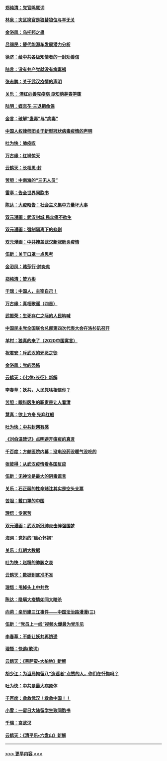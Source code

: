 #### [郑纯清：党官鸣冤词](../pages/nsc993/n11870938.md?t=02151855) 
#### [林泉：灾区换官是狼替狼位与羊无关](../pages/nsc993/n11870896.md?t=02151855) 
#### [金浴凤：乌托邦之蛊](../pages/nsc993/n11870879.md?t=02151855) 
#### [吕锡民：替代能源车发展潜力分析](../pages/nsc993/n11870656.md?t=02151855) 
#### [徐济：给中共各级知情者的一封劝善信](../pages/nsc993/n11868561.md?t=02151855) 
#### [陆言：没有共产党就没有病毒祸](../pages/nsc993/n11868232.md?t=02151855) 
#### [张志鹏：关于武汉疫情的声明](../pages/nsc993/n11867182.md?t=02151855) 
#### [关乐： 漂红向善克疫病 良知萌芽春笋蓬](../pages/nsc993/n11865710.md?t=02151855) 
#### [陆明：蝶恋花‧三退把命保](../pages/nsc993/n11865673.md?t=02151855) 
#### [金言：破解“蛊毒”与“病毒”](../pages/nsc993/n11864103.md?t=02151855) 
#### [中国人权律师团关于新型冠状病毒疫情的声明](../pages/nsc993/n11864249.md?t=02151855) 
#### [吐为快：肺疫叹](../pages/nsc993/n11864027.md?t=02151855) 
#### [万古缘：红祸惊天](../pages/nsc993/n11864079.md?t=02151855) 
#### [云鹤天：长相思‧封](../pages/nsc993/n11864006.md?t=02151855) 
#### [苦胆：中南海的“三无人员”](../pages/nsc993/n11862997.md?t=02151855) 
#### [雷亭：告全世界同胞书](../pages/nsc993/n11862572.md?t=02151855) 
#### [陈达：大疫昭告：社会主义集中力量坏大事](../pages/nsc993/n11859419.md?t=02151855) 
#### [双元漫画：武汉封城 民众痛不欲生](../pages/nsc993/n11859287.md?t=02151855) 
#### [双元漫画：强制隔离下的悲剧](../pages/nsc993/n11859244.md?t=02151855) 
#### [双元漫画：中共掩盖武汉新冠肺炎疫情](../pages/nsc993/n11858249.md?t=02151855) 
#### [伍新：关于口罩一点思考](../pages/nsc993/n11859195.md?t=02151855) 
#### [金浴凤：踏莎行‧肺炎劫](../pages/nsc993/n11858227.md?t=02151855) 
#### [郑纯清：赞方彬](../pages/nsc993/n11856803.md?t=02151855) 
#### [千瑞；中国人，主宰自己！](../pages/nsc993/n11856793.md?t=02151855) 
#### [万古缘：真相歌谣（四首）](../pages/nsc993/n11856263.md?t=02151855) 
#### [武振荣：生死存亡之际的人民呐喊](../pages/nsc993/n11856256.md?t=02151855) 
#### [中国民主党全国联合总部第四次代表大会在洛杉矶召开](../pages/nsc993/n11856344.md?t=02151855) 
#### [羊村：狼真的来了（2020中国寓言）](../pages/nsc993/n11856229.md?t=02151855) 
#### [祝君安：斥武汉的邪恶之徒](../pages/nsc993/n11855861.md?t=02151855) 
#### [金浴凤：党的恐怖](../pages/nsc993/n11855849.md?t=02151855) 
#### [云鹤天：《七律▪长征》新解](../pages/nsc993/n11855479.md?t=02151855) 
#### [李春草：妖共，人民凭啥相信你？](../pages/nsc993/n11855196.md?t=02151855) 
#### [苦胆：眼科医生的职责是让人看清](../pages/nsc993/n11853840.md?t=02151855) 
#### [慧真：欲上方舟 先弃红船](../pages/nsc993/n11853483.md?t=02151855) 
#### [吐为快：中共封网有感](../pages/nsc993/n11852575.md?t=02151855) 
#### [《刘伯温碑记》点明避开瘟疫的真言](../pages/nsc993/n11852128.md?t=02151855) 
#### [千百度：方舱医院内幕：没电没药没暖气没吃的](../pages/nsc993/n11850211.md?t=02151855) 
#### [张彼得：从武汉疫情看各国反应](../pages/nsc993/n11850102.md?t=02151855) 
#### [伍新：无神论是最大的阴毒谎言](../pages/nsc993/n11846129.md?t=02151855) 
#### [关乐：石正丽的性命赌注其实是空头支票](../pages/nsc993/n11846109.md?t=02151855) 
#### [苦胆：戴口罩的中国](../pages/nsc993/n11845576.md?t=02151855) 
#### [理悟：专家苦](../pages/nsc993/n11845564.md?t=02151855) 
#### [双元漫画：武汉新冠肺炎击碎强国梦](../pages/nsc993/n11843320.md?t=02151855) 
#### [海网：党妈的“瘟心怀抱”](../pages/nsc993/n11840740.md?t=02151855) 
#### [关乐：红朝大数据](../pages/nsc993/n11840675.md?t=02151855) 
#### [吐为快：赵粉的肺腑之哀](../pages/nsc993/n11840618.md?t=02151855) 
#### [云鹤天：数据到底准不准](../pages/nsc993/n11840325.md?t=02151855) 
#### [理悟：甩掉头上中共党](../pages/nsc993/n11838826.md?t=02151855) 
#### [陈达：隐瞒大疫情如同大暗杀](../pages/nsc993/n11838771.md?t=02151855) 
#### [向莉：亲历建三江事件——中国法治路漫漫(三)](../pages/nsc993/n11831825.md?t=02151855) 
#### [伍新：“党员上一线”视频火爆最为党乐见](../pages/nsc993/n11838200.md?t=02151855) 
#### [李春草：不能让妖共再逍遥](../pages/nsc993/n11838102.md?t=02151855) 
#### [理悟：快逃(歌词)](../pages/nsc993/n11838083.md?t=02151855) 
#### [云鹤天：《菩萨蛮▪大柏地》新解](../pages/nsc993/n11838059.md?t=02151855) 
#### [胡少江：为当局拘留八“造谣者”点赞的人，你们在忏悔吗？](../pages/nsc993/n11836801.md?t=02151855) 
#### [吐为快：中共是最大病原体](../pages/nsc993/n11836748.md?t=02151855) 
#### [千百度：救救武汉！救救中国！！](../pages/nsc993/n11836145.md?t=02151855) 
#### [小雪：一留日大陆留学生致同胞书](../pages/nsc993/n11834624.md?t=02151855) 
#### [千瑞：哀武汉](../pages/nsc993/n11833647.md?t=02151855) 
#### [云鹤天：《清平乐▪六盘山》新解](../pages/nsc993/n11833611.md?t=02151855) 

----
#### [ >>> 更早内容 <<< ](../indexes/nsc993-earlier.md)
